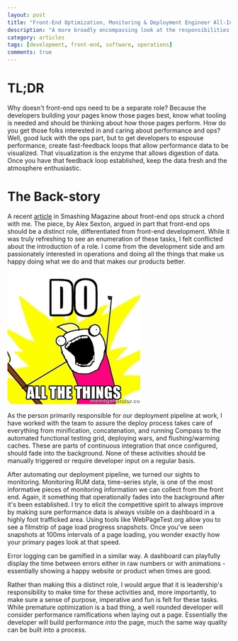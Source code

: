 ```yaml
---
layout: post
title: "Front-End Optimization, Monitoring & Deployment Engineer All-In-One"
description: "A more broadly encompassing look at the responsibilities of a front-end developer"
category: articles
tags: [development, front-end, software, operations]
comments: true
---
```


# TL;DR
Why doesn't front-end ops need to be a separate role?  Because the developers building your pages know those pages best, know what tooling is needed and should be thinking about how those pages perform.  How do you get those folks interested in and caring about performance and ops?  Well, good luck with the ops part, but to get developers to espouse performance, create fast-feedback loops that allow performance data to be visualized.  That visualization is the enzyme that allows digestion of data.  Once you have that feedback loop established, keep the data fresh and the atmosphere enthusiastic.

# The Back-story
A recent [article](http://www.smashingmagazine.com/2013/06/11/front-end-ops/) in Smashing Magazine about front-end ops struck a chord with me.  The piece, by Alex Sexton, argued in part that front-end ops should be a distinct role, differentiated from front-end development.  While it was truly refreshing to see an enumeration of these tasks, I felt conflicted about the introduction of a role.  I come from the development side and am passionately interested in operations and doing all the things that make us happy doing what we do and that makes our products better.

![Do All The Things](/images/do-all-the-things.jpg)

As the person primarily responsible for our deployment pipeline at work, I have worked with the team to assure the deploy process takes care of everything from minification, concatenation, and running Compass to the automated functional testing grid, deploying wars, and flushing/warming caches.  These are parts of continuous integration that once configured, should fade into the background.  None of these activities should be manually triggered or require developer input on a regular basis.

After automating our deployment pipeline, we turned our sights to monitoring.  Monitoring RUM data, time-series style, is one of the most informative pieces of monitoring information we can collect from the front end.  Again, it something that operationally fades into the background after it's been established.  I try to elicit the competitive spirit to always improve by making sure performance data is always visible on a dashboard in a highly foot trafficked area.  Using tools like WebPageTest.org allow you to see a filmstrip of page load progress snapshots.  Once you've seen snapshots at 100ms intervals of a page loading, you wonder exactly how your primary pages look at that speed.

Error logging can be gamified in a similar way.  A dashboard can playfully display the time between errors either in raw numbers or with animations - essentially showing a happy website or product when times are good.

Rather than making this a distinct role, I would argue that it is leadership's responsibility to make time for these activities and, more importantly, to make sure a sense of purpose, imperative and fun is felt for these tasks.  While premature optimization is a bad thing, a well rounded developer will consider performance ramifications when laying out a page.  Essentially the developer will build performance _into_ the page, much the same way quality can be built into a process.
